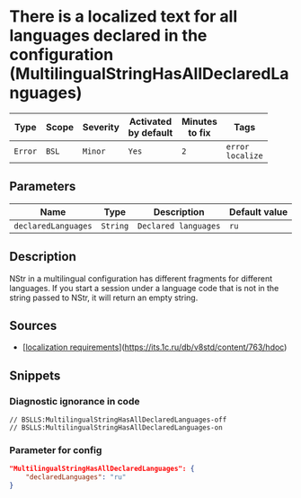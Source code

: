 # There is a localized text for all languages declared in the configuration (MultilingualStringHasAllDeclaredLanguages)

Type | Scope | Severity | Activated<br>by default | Minutes<br>to fix | Tags
--- | --- | --- | --- | --- | ---
`Error` | `BSL` | `Minor` | `Yes` | `2` | `error`<br>`localize`

## Parameters

Name | Type | Description | Default value
--- | --- | --- | ---
`declaredLanguages` | `String` | `Declared languages` | `ru`

<!-- Блоки выше заполняются автоматически, не трогать -->

## Description

NStr in a multilingual configuration has different fragments for different languages.
If you start a session under a language code that is not in the string passed to NStr, it will return an empty string.

## Sources

- [[localization requirements](https://its.1c.ru/db/v8std/content/763/hdoc)](https://its.1c.ru/db/v8std/content/763/hdoc)

## Snippets

<!-- Блоки ниже заполняются автоматически, не трогать -->

### Diagnostic ignorance in code

```bsl
// BSLLS:MultilingualStringHasAllDeclaredLanguages-off
// BSLLS:MultilingualStringHasAllDeclaredLanguages-on
```

### Parameter for config

```json
"MultilingualStringHasAllDeclaredLanguages": {
    "declaredLanguages": "ru"
}
```

